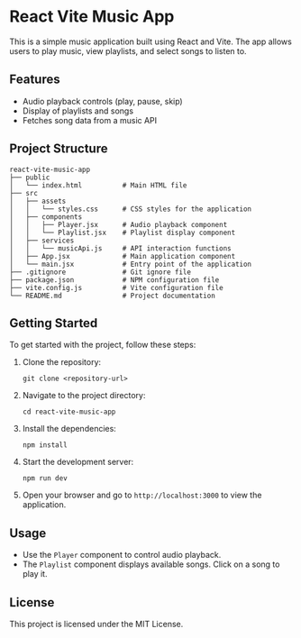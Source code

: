 # React Vite Music App

This is a simple music application built using React and Vite. The app allows users to play music, view playlists, and select songs to listen to.

## Features

- Audio playback controls (play, pause, skip)
- Display of playlists and songs
- Fetches song data from a music API

## Project Structure

```
react-vite-music-app
├── public
│   └── index.html          # Main HTML file
├── src
│   ├── assets
│   │   └── styles.css      # CSS styles for the application
│   ├── components
│   │   ├── Player.jsx      # Audio playback component
│   │   └── Playlist.jsx    # Playlist display component
│   ├── services
│   │   └── musicApi.js     # API interaction functions
│   ├── App.jsx             # Main application component
│   └── main.jsx            # Entry point of the application
├── .gitignore              # Git ignore file
├── package.json            # NPM configuration file
├── vite.config.js          # Vite configuration file
└── README.md               # Project documentation
```

## Getting Started

To get started with the project, follow these steps:

1. Clone the repository:
   ```
   git clone <repository-url>
   ```

2. Navigate to the project directory:
   ```
   cd react-vite-music-app
   ```

3. Install the dependencies:
   ```
   npm install
   ```

4. Start the development server:
   ```
   npm run dev
   ```

5. Open your browser and go to `http://localhost:3000` to view the application.

## Usage

- Use the `Player` component to control audio playback.
- The `Playlist` component displays available songs. Click on a song to play it.

## License

This project is licensed under the MIT License.